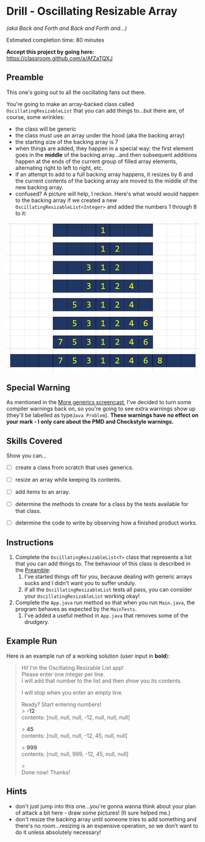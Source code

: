# Drill - Oscillating Resizable Array

_(aka Back and Forth and Back and Forth and...)_

Estimated completion time: 80 minutes

**Accept this project by going here:** https://classroom.github.com/a/AfZaTQXJ



## Preamble

This one's going out to all the oscillating fans out there.

You're going to make an array-backed class called `OscillatingResizableList` that you can add things to...but there are, of course, some wrinkles:

- the class will be generic
- the class must use an array under the hood (aka the backing array)
- the starting size of the backing array is 7
- when things are added, they happen in a special way: the first element goes in the **middle** of the backing array...and then subsequent additions happen at the ends of the current group of filled array elements, alternating right to left to right, etc.
- if an attempt to add to a full backing array happens, it resizes by 6 and the current contents of the backing array are moved to the middle of the new backing array.
- confused? A picture will help, I reckon. Here's what would would happen to the backing array if we created a new `OscillatingResizableList<Integer>` and added the numbers 1 through 8 to it:

![example insertions](images/oscillate.png)

## Special Warning

As mentioned in the [More generics screencast](https://youtu.be/FLVZzE-Rhn4?t=142), I've decided to turn some compiler warnings back on, so you're going to see extra warnings show up (they'll be labelled as type`Java Problem`). **These warnings have no effect on your mark - I only care about the PMD and Checkstyle warnings.**

## Skills Covered

Show you can...

- [ ] create a class from scratch that uses generics.
- [ ] resize an array while keeping its contents.
- [ ] add items to an array.
- [ ] determine the methods to create for a class by the tests available for that class.
- [ ] determine the code to write by observing how a finished product works.


## Instructions

1. Complete the `OscillatingResizableList<T>` class that represents a list that you can add things to. The behaviour of this class is described in the [Preamble](#preamble):
   1. I've started things off for you, because dealing with generic arrays sucks and I didn't want you to suffer unduly.
   2. if all the `OscillatingResizableList` tests all pass, you can consider your `OscillatingResizableList` working okay!
2. Complete the `App.java` run method so that when you run `Main.java`, the program behaves as expected by the `MainTests`.  
     1. I've added a useful method in `App.java` that removes some of the drudgery.


## Example Run

Here is an example run of a working solution (user input in **bold**):


> Hi! I'm the Oscillating Resizable List app!  
Please enter one integer per line.  
I will add that number to the list and then show you its contents.  
> 
> I will stop when you enter an empty line.  
> 
> Ready? Start entering numbers!  
> \> **-12**  
> contents: [null, null, null, -12, null, null, null]
> 
> \> **45**  
> contents: [null, null, null, -12, 45, null, null]
> 
> \> **999**  
> contents: [null, null, 999, -12, 45, null, null]
> 
> \>   
> Done now! Thanks!


## Hints

- don't just jump into this one...you're gonna wanna think about your plan of attack a bit here - draw some pictures! (It sure helped me.)
- don't resize the backing array until someone tries to add something and there's no room...resizing is an expensive operation, so we don't want to do it unless absolutely necessary!